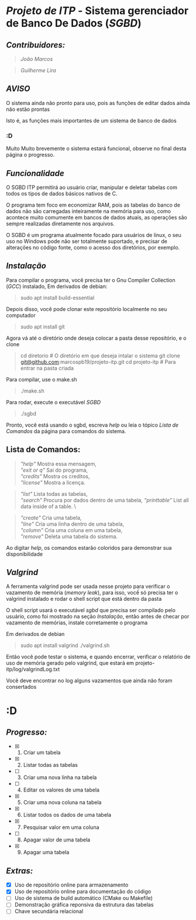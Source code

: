 # _Projeto de ITP_  -  Sistema gerenciador de Banco De Dados (_SGBD_)

## _Contribuidores:_

>*João Marcos*

>*Guilherme Lira*


## *_AVISO_*

O sistema ainda não pronto para uso, pois as funções de editar dados ainda não estão prontas

Isto é, as funções mais importantes de um sistema de banco de dados

### :D

Muito Muito brevemente o sistema estará funcional, observe no final desta página o progresso.


## *_Funcionalidade_*

O SGBD ITP permitirá ao usuário criar, manipular e deletar tabelas com todos os tipos de dados básicos nativos de C.

O programa tem foco em economizar RAM, pois as tabelas do banco de dados não são carregadas inteiramente na memória para uso, como acontece muito comumente em bancos de dados atuais, as operações são sempre realizadas diretamente nos arquivos.

O SGBD é um programa atualmente focado para usuários de linux, o seu uso no Windows pode não ser totalmente suportado, e precisar de alterações no código fonte, como o acesso dos diretórios, por exemplo.


## *_Instalação_*

Para compilar o programa, você precisa ter o Gnu Compiler Collection (*GCC*) instalado,
Em derivados de debian:

> sudo apt install build-essential

Depois disso, você pode clonar este repositório localmente no seu computador

> sudo apt install git

Agora vá até o diretório onde deseja colocar a pasta desse repositório, e o clone

> cd diretorio # O diretório em que deseja intalar o sistema
> git clone git@github.com:marcospb19/projeto-itp.git
> cd projeto-itp # Para entrar na pasta criada

Para compilar, use o make.sh

> ./make.sh

Para rodar, execute o executável *SGBD*

> ./sgbd

Pronto, você está usando o sgbd, escreva *help* ou leia o tópico *_Lista de Comandos_* da página para comandos do sistema.


## Lista de Comandos:

>*_"help"_*          Mostra essa mensagem, \
>*_"exit or q"_*     Sai do programa, \
>*_"credits"_*       Mostra os creditos, \
>*_"license"_*       Mostra a licença.

>*_"list"_*          Lista todas as tabelas, \
>*_"search"_*        Procura por dados dentro de uma tabela,
>*_"printtable"_*    List all data inside of a table. \

>*_"create"_*        Cria uma tabela, \
>*_"line"_*          Cria uma linha dentro de uma tabela, \
>*_"column"_*        Cria uma coluna em uma tabela, \
>*_"remove"_*        Deleta uma tabela do sistema.

Ao digitar *_help_*, os comandos estarão coloridos para demonstrar sua disponibilidade


## *_Valgrind_*

A ferramenta valgrind pode ser usada nesse projeto para verificar o vazamento de memória (*memory leak*), para isso, vocế só precisa ter o valgrind instalado e rodar o shell script que está dentro da pasta

O shell script usará o executável *_sgbd_* que precisa ser compilado pelo usuário, como foi mostrado na seção *_Instalação_*, então antes de checar por vazamento de memórias, instale corretamente o programa

Em derivados de debian

> sudo apt install valgrind
> ./valgrind.sh

Então você pode testar o sistema, e quando encerrar, verificar o relatório de uso de memória gerado pelo valgrind, que estará em projeto-itp/log/valgrindLog.txt

Você deve encontrar no log alguns vazamentos que ainda não foram consertados

# :D


## *_Progresso:_*
- [x] 1) Criar um tabela
- [x] 2) Listar todas as tabelas
- [ ] 3) Criar uma nova linha na tabela
- [ ] 4) Editar os valores de uma tabela
- [x] 5) Criar uma nova coluna na tabela
- [x] 6) Listar todos os dados de uma tabela
- [x] 7) Pesquisar valor em uma coluna
- [ ] 8) Apagar valor de uma tabela
- [x] 9) Apagar uma tabela


## *_Extras:_*
- [x] Uso de repositório online para armazenamento
- [x] Uso de repositório online para documentação do código
- [ ] Uso de sistema de build automático (CMake ou Makefile)
- [ ] Demonstração gráfica reponsiva da estrutura das tabelas
- [ ] Chave secundária relacional
